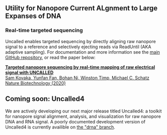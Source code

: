## Utility for Nanopore Current ALgnment to Large Expanses of DNA

### Real-time targeted sequencing

Uncalled enables targeted sequencing by directly aligning raw nanopore signal to a reference and selectively ejecting reads via ReadUntil (AKA adaptive sampling). For documentation and more information see the [main GitHub repository](https://github.com/skovaka/UNCALLED), or read the paper below:

[
**Targeted nanopore sequencing by real-time mapping of raw electrical signal with UNCALLED** \
Sam Kovaka, Yunfan Fan, Bohan Ni, Winston Timp, Michael C. Schatz \
Nature Biotechnology (2020)
](https://www.nature.com/articles/s41587-020-0731-9)

## Coming soon: Uncalled4

We are actively developing our next major release titled Uncalled4: a toolkit for nanopore signal alignment, analysis, and visualization for raw nanopore DNA and RNA signal. A poorly documented development version of Uncalled4 is currently availible on [the "drna" branch](https://github.com/skovaka/UNCALLED/tree/drna).
